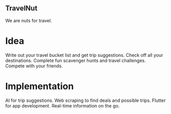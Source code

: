## TravelNut

We are nuts for travel.

# Idea

Write out your travel bucket list and get trip suggestions. Check off all your destinations. Complete fun scavenger hunts and travel challenges. Compete with your friends.

# Implementation

AI for trip suggestions. Web scraping to find deals and possible trips. Flutter for app development. Real-time information on the go.
